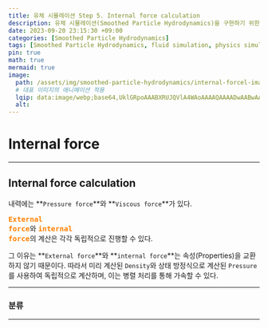 ```yaml
---
title: 유체 시뮬레이션 Step 5. Internal force calculation
description: 유체 시뮬레이션(Smoothed Particle Hydrodynamics)을 구현하기 위한 다섯 번째 걸음
date: 2023-09-20 23:15:30 +09:00
categories: [Smoothed Particle Hydrodynamics]
tags: [Smoothed Particle Hydrodynamics, fluid simulation, physics simulation, 유체 시뮬레이션, fluid, 유체, 물리 시뮬레이션, 입자 시뮬레이션, Particles, 입자]
pin: true
math: true
mermaid: true
image:
  path: /assets/img/smoothed-particle-hydrodynamics/internal-forcel-image.png
  # 대표 이미지의 애니메이션 적용
  lqip: data:image/webp;base64,UklGRpoAAABXRUJQVlA4WAoAAAAQAAAADwAABwAAQUxQSDIAAAARL0AmbZurmr57yyIiqE8oiG0bejIYEQTgqiDA9vqnsUSI6H+oAERp2HZ65qP/VIAWAFZQOCBCAAAA8AEAnQEqEAAIAAVAfCWkAALp8sF8rgRgAP7o9FDvMCkMde9PK7euH5M1m6VWoDXf2FkP3BqV0ZYbO6NA/VFIAAAA
  alt:
---
```

<!--  -->
# **Internal force**
<hr>

## Internal force calculation <br>

내력에는 **`Pressure force`**와 **`Viscous force`**가 있다.

<span style="color: rgb(255,128,0)"><code><big><b>External force</b></big></code></span>와 <span style="color: rgb(255,128,0)"><code><big><b>internal force</b></big></code></span>의 계산은 각각 독립적으로 진행할 수 있다.

그 이유는 **`External force`**와 **`internal force`**는 속성(Properties)을 교환하지 않기 때문이다. 따라서 미리 계산된 `Density`와 상태 방정식으로 계산된 `Pressure`를 사용하여 독립적으로 계산하며, 이는 병렬 처리를 통해 가속할 수 있다.
<hr>

### **분류**
<hr>

<!-- 이미지 -->
<!-- ![평활 입자 유체역학 커널 그림](/assets/img/smoothed-particle-hydrodynamics/SmoothingKernelFigurewithWhiteBackground.png){:width="500" height="589" style="border:1px solid #eaeaea; border-radius: 10px; padding: 0px;"} 
_**<span style="color:deepskyblue; font-size:150%">Figure 1. </span>
<span style="color:gainsboro;font-size:150%">Particle approximation using particles within the particle range(ℎ), 𝑘ℎ is the particle range, $$r_{ij}$$ is the distance between the neighbor particle and the central particle(red).</span>**_ -->